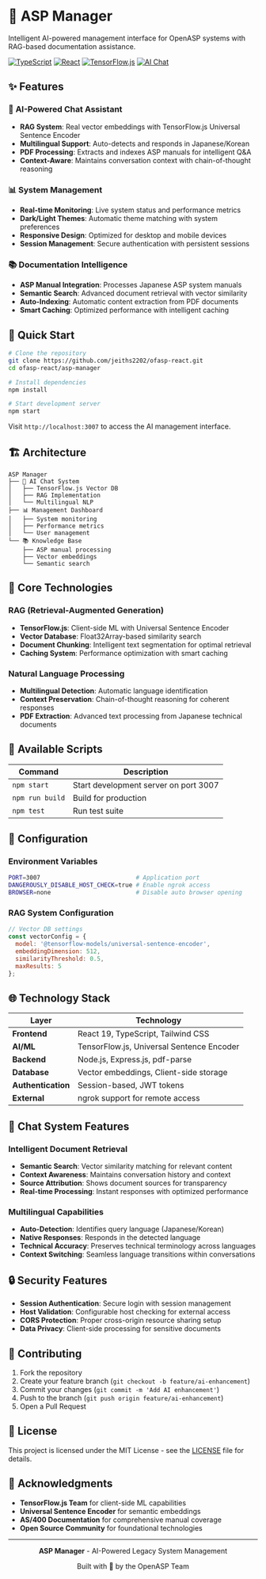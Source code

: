# 🤖 ASP Manager

Intelligent AI-powered management interface for OpenASP systems with RAG-based documentation assistance.

[![TypeScript](https://img.shields.io/badge/TypeScript-007ACC?style=flat&logo=typescript&logoColor=white)](https://www.typescriptlang.org/)
[![React](https://img.shields.io/badge/React-20232A?style=flat&logo=react&logoColor=61DAFB)](https://reactjs.org/)
[![TensorFlow.js](https://img.shields.io/badge/TensorFlow.js-FF6F00?style=flat&logo=tensorflow&logoColor=white)](https://www.tensorflow.org/js)
[![AI Chat](https://img.shields.io/badge/AI_Chat-00D4AA?style=flat&logo=openai&logoColor=white)](#)

## ✨ Features

### 🧠 **AI-Powered Chat Assistant**
- **RAG System**: Real vector embeddings with TensorFlow.js Universal Sentence Encoder
- **Multilingual Support**: Auto-detects and responds in Japanese/Korean
- **PDF Processing**: Extracts and indexes ASP manuals for intelligent Q&A
- **Context-Aware**: Maintains conversation context with chain-of-thought reasoning

### 📊 **System Management**
- **Real-time Monitoring**: Live system status and performance metrics
- **Dark/Light Themes**: Automatic theme matching with system preferences
- **Responsive Design**: Optimized for desktop and mobile devices
- **Session Management**: Secure authentication with persistent sessions

### 📚 **Documentation Intelligence**
- **ASP Manual Integration**: Processes Japanese ASP system manuals
- **Semantic Search**: Advanced document retrieval with vector similarity
- **Auto-Indexing**: Automatic content extraction from PDF documents
- **Smart Caching**: Optimized performance with intelligent caching

## 🚀 Quick Start

```bash
# Clone the repository
git clone https://github.com/jeiths2202/ofasp-react.git
cd ofasp-react/asp-manager

# Install dependencies
npm install

# Start development server
npm start
```

Visit `http://localhost:3007` to access the AI management interface.

## 🏗️ Architecture

```
ASP Manager
├── 🤖 AI Chat System
│   ├── TensorFlow.js Vector DB
│   ├── RAG Implementation
│   └── Multilingual NLP
├── 📊 Management Dashboard
│   ├── System monitoring
│   ├── Performance metrics
│   └── User management
└── 📚 Knowledge Base
    ├── ASP manual processing
    ├── Vector embeddings
    └── Semantic search
```

## 🎯 Core Technologies

### RAG (Retrieval-Augmented Generation)
- **TensorFlow.js**: Client-side ML with Universal Sentence Encoder
- **Vector Database**: Float32Array-based similarity search
- **Document Chunking**: Intelligent text segmentation for optimal retrieval
- **Caching System**: Performance optimization with smart caching

### Natural Language Processing
- **Multilingual Detection**: Automatic language identification
- **Context Preservation**: Chain-of-thought reasoning for coherent responses
- **PDF Extraction**: Advanced text processing from Japanese technical documents

## 📖 Available Scripts

| Command | Description |
|---------|-------------|
| `npm start` | Start development server on port 3007 |
| `npm run build` | Build for production |
| `npm test` | Run test suite |

## 🔧 Configuration

### Environment Variables
```bash
PORT=3007                           # Application port
DANGEROUSLY_DISABLE_HOST_CHECK=true # Enable ngrok access
BROWSER=none                        # Disable auto browser opening
```

### RAG System Configuration
```javascript
// Vector DB settings
const vectorConfig = {
  model: '@tensorflow-models/universal-sentence-encoder',
  embeddingDimension: 512,
  similarityThreshold: 0.5,
  maxResults: 5
};
```

## 🌐 Technology Stack

| Layer | Technology |
|-------|------------|
| **Frontend** | React 19, TypeScript, Tailwind CSS |
| **AI/ML** | TensorFlow.js, Universal Sentence Encoder |
| **Backend** | Node.js, Express.js, pdf-parse |
| **Database** | Vector embeddings, Client-side storage |
| **Authentication** | Session-based, JWT tokens |
| **External** | ngrok support for remote access |

## 💬 Chat System Features

### Intelligent Document Retrieval
- **Semantic Search**: Vector similarity matching for relevant content
- **Context Awareness**: Maintains conversation history and context
- **Source Attribution**: Shows document sources for transparency
- **Real-time Processing**: Instant responses with optimized performance

### Multilingual Capabilities
- **Auto-Detection**: Identifies query language (Japanese/Korean)
- **Native Responses**: Responds in the detected language
- **Technical Accuracy**: Preserves technical terminology across languages
- **Context Switching**: Seamless language transitions within conversations

## 🔒 Security Features

- **Session Authentication**: Secure login with session management
- **Host Validation**: Configurable host checking for external access
- **CORS Protection**: Proper cross-origin resource sharing setup
- **Data Privacy**: Client-side processing for sensitive documents

## 🤝 Contributing

1. Fork the repository
2. Create your feature branch (`git checkout -b feature/ai-enhancement`)
3. Commit your changes (`git commit -m 'Add AI enhancement'`)
4. Push to the branch (`git push origin feature/ai-enhancement`)
5. Open a Pull Request

## 📄 License

This project is licensed under the MIT License - see the [LICENSE](LICENSE) file for details.

## 🙏 Acknowledgments

- **TensorFlow.js Team** for client-side ML capabilities
- **Universal Sentence Encoder** for semantic embeddings
- **AS/400 Documentation** for comprehensive manual coverage
- **Open Source Community** for foundational technologies

---

<div align="center">

**ASP Manager** - AI-Powered Legacy System Management

Built with 🧠 by the OpenASP Team

</div>